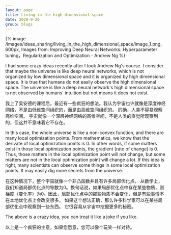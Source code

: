 ```yaml
---
layout: page
title: Living in the high dimensional space
date: 2020-9-20
group: blogs
---
```


{% image /images/ideas_sharing/living_in_the_high_dimensional_space/image_1.png, 600px, Images from: Improving Deep Neural Networks: Hyperparameter tuning，Regularization and Optimization - Andrew Ng %}

<!-- more --> 

I had some crazy ideas recently after I took Andrew Ng's course. I consider that maybe the universe is like deep neural networks, which is not organized by low dimensional space and it is organized by high dimensional space. It is true that humans do not easily observe the high dimensional space. The universe is like a deep neural network's high dimensional space is not observed by humans' intuition but not means it does not exist. 

我上了吴安德的课程后，最近有一些疯狂的想法。我认为宇宙也许就像是深度神经网络，不是由低维空间组织的，而是由高维空间组织的。 的确，人类不容易观察高维空间。 宇宙就像一个深层神经网络的高维空间，不是人类的直觉所观察到的，但这并不意味着它不存在。

In this case, the whole universe is like a non-convex function, and there are many local optimization points. From mathematics, we know that the derivate of local optimization points is 0. In other words, if some matters exist in those local optimization points, the gradient (rate of change) is 0. Thus, those matters in the local optimization point will not change, but some matters are not in the local optimization point will change a lot. If this idea is right, many scientists can observe some things in some local optimization points. It may easily dig more secrets from the universe. 

在这种情况下，整个宇宙就像一个非凸函数并且有许多局部优化点。 从数学上，我们知道局部优化点的导数为0。换句话说，如果局部优化点中存在某些物质，则梯度（变化率）为0。因此，局部优化点中的那些物质不会变化，但是有些事情不在本地优化点上会改变很多。 如果这个想法正确，那么许多科学家可以在某些局部优化点中观察到一些东西。 它很容易从宇宙中挖掘更多的秘密。

The above is a crazy idea, you can treat it like a joke if you like. 

以上是一个疯狂的主意，如果您愿意，您可以像个玩笑一样对待。